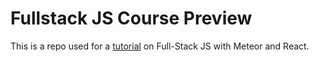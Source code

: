 # Fullstack JS Course Preview

This is a repo used for a [tutorial](https://www.gitbook.com/book/codechron/fullstack-js-workshop-preview/welcome) on Full-Stack JS with Meteor and React.
